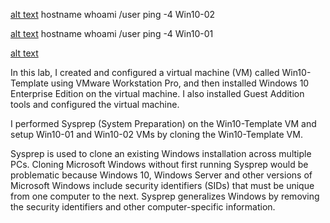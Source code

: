 [alt text](https://i.imgur.com/jZqMXmu.png)
hostname whoami /user ping -4 Win10-02

[alt text](https://i.imgur.com/THMoH9k.png)
hostname whoami /user ping -4 Win10-01

[alt text](https://i.imgur.com/frmDApI.png)

In this lab, I created and configured a virtual machine (VM) called Win10-Template using VMware Workstation Pro, and then installed Windows 10 Enterprise Edition on the virtual machine.  I also installed Guest Addition tools and configured the virtual machine.

I performed Sysprep (System Preparation) on the Win10-Template VM and setup Win10-01 and Win10-02 VMs by cloning the Win10-Template VM.

Sysprep is used to clone an existing Windows installation across multiple PCs.  Cloning Microsoft Windows without first running Sysprep would be problematic because Windows 10, Windows Server and other versions of Microsoft Windows include security identifiers (SIDs) that must be unique from one computer to the next.  Sysprep generalizes Windows by removing the security identifiers and other computer-specific information.  
